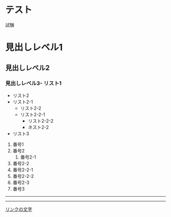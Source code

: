 # テスト

試験

# 見出しレベル1
## 見出しレベル2
### 見出しレベル3- リスト1

- リスト2
- リスト2-1
  - リスト2-2
  - リスト2-2-1
    - リスト2-2-2
    - ネスト2-2
- リスト3

1. 番号1
1. 番号2
   1. 番号2-1
1. 番号2-2
1. 番号2-2-1
1. 番号2-2-2
1. 番号2-3
1. 番号3

---

---

[リンクの文字](https://www.google.co.jp/)
